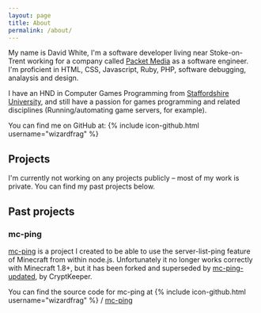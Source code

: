 ```yaml
---
layout: page
title: About
permalink: /about/
---
```


My name is David White, I'm a software developer living near Stoke-on-Trent working for a company called [Packet Media](https://www.packetmedia.co.uk) as a software engineer. I'm proficient in HTML, CSS, Javascript, Ruby, PHP, software debugging, analaysis and design.

I have an HND in Computer Games Programming from [Staffordshire University](https://www.staffs.ac.uk), and still have a passion for games programming and related disciplines (Running/automating game servers, for example).

You can find me on GitHub at:
{% include icon-github.html username="wizardfrag" %}

## Projects

I'm currently not working on any projects publicly – most of my work is private. You can find my past projects below.

## Past projects

### mc-ping

[mc-ping](https://www.npmjs.com/package/mc-ping) is a project I created to be able to use the server-list-ping feature of Minecraft from within node.js. Unfortunately it no longer works correctly with Minecraft 1.8+, but it has been forked and superseded by [mc-ping-updated](https://www.npmjs.com/package/mc-ping-updated), by CryptKeeper.

You can find the source code for mc-ping at {% include icon-github.html username="wizardfrag" %} / [mc-ping](https://github.com/wizardfrag/mc-ping)